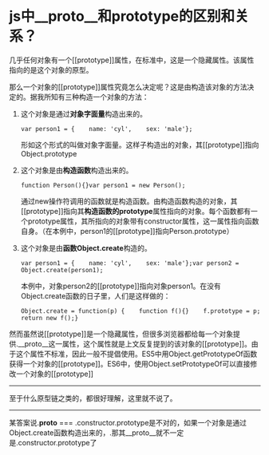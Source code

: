 # js中__proto__和prototype的区别和关系？

几乎任何对象有一个[[prototype]]属性，在标准中，这是一个隐藏属性。该属性指向的是这个对象的原型。  

那么一个对象的[[prototype]]属性究竟怎么决定呢？这是由构造该对象的方法决定的。据我所知有三种构造一个对象的方法：  

1.  这个对象是通过**对象字面量**构造出来的。

    <div>

        var person1 = {    name: 'cyl',    sex: 'male'};

    </div>

    形如这个形式的叫做对象字面量。这样子构造出的对象，其[[prototype]]指向Object.prototype
2.  这个对象是由**构造函数**构造出来的。

    <div>

        function Person(){}var person1 = new Person();

    </div>

    通过new操作符调用的函数就是构造函数。由构造函数构造的对象，其[[prototype]]指向其**构造函数的prototype**属性指向的对象。每个函数都有一个prototype属性，其所指向的对象带有constructor属性，这一属性指向函数自身。（在本例中，person1的[[prototype]]指向Person.prototype）
3.  这个对象是由**函数Object.create**构造的。

    <div>

        var person1 = {    name: 'cyl',    sex: 'male'};var person2 = Object.create(person1);

    </div>

    本例中，对象person2的[[prototype]]指向对象person1。在没有Object.create函数的日子里，人们是这样做的：

    <div>

        Object.create = function(p) {    function f(){}    f.prototype = p;    return new f();}

    </div>

然而虽然说[[prototype]]是一个隐藏属性，但很多浏览器都给每一个对象提供.__proto__这一属性，这个属性就是上文反复提到的该对象的[[prototype]]。由于这个属性不标准，因此一般不提倡使用。ES5中用Object.getPrototypeOf函数获得一个对象的[[prototype]]。ES6中，使用Object.setPrototypeOf可以直接修改一个对象的[[prototype]]  

--------------------------------  
至于什么原型链之类的，都很好理解，这里就不说了。  

------------------------------------  
某答案说.__proto__ === .constructor.prototype是不对的，如果一个对象是通过Object.create函数构造出来的，.那其__proto__就不一定是.constructor.prototype了